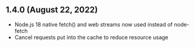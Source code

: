 ## 1.4.0 (August 22, 2022)

* Node.js 18 native fetch() and web streams now used instead of node-fetch
* Cancel requests put into the cache to reduce resource usage
